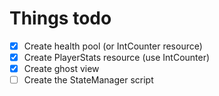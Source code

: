 # Things todo

- [x] Create health pool (or IntCounter resource)
- [x] Create PlayerStats resource (use IntCounter)
- [x] Create ghost view
- [ ] Create the StateManager script
